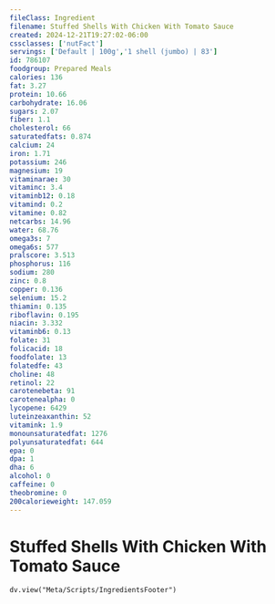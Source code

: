 ```yaml
---
fileClass: Ingredient
filename: Stuffed Shells With Chicken With Tomato Sauce
created: 2024-12-21T19:27:02-06:00
cssclasses: ['nutFact']
servings: ['Default | 100g','1 shell (jumbo) | 83']
id: 786107
foodgroup: Prepared Meals
calories: 136
fat: 3.27
protein: 10.66
carbohydrate: 16.06
sugars: 2.07
fiber: 1.1
cholesterol: 66
saturatedfats: 0.874
calcium: 24
iron: 1.71
potassium: 246
magnesium: 19
vitaminarae: 30
vitaminc: 3.4
vitaminb12: 0.18
vitamind: 0.2
vitamine: 0.82
netcarbs: 14.96
water: 68.76
omega3s: 7
omega6s: 577
pralscore: 3.513
phosphorus: 116
sodium: 280
zinc: 0.8
copper: 0.136
selenium: 15.2
thiamin: 0.135
riboflavin: 0.195
niacin: 3.332
vitaminb6: 0.13
folate: 31
folicacid: 18
foodfolate: 13
folatedfe: 43
choline: 48
retinol: 22
carotenebeta: 91
carotenealpha: 0
lycopene: 6429
luteinzeaxanthin: 52
vitamink: 1.9
monounsaturatedfat: 1276
polyunsaturatedfat: 644
epa: 0
dpa: 1
dha: 6
alcohol: 0
caffeine: 0
theobromine: 0
200calorieweight: 147.059
---
```


# Stuffed Shells With Chicken With Tomato Sauce

```dataviewjs
dv.view("Meta/Scripts/IngredientsFooter")
```